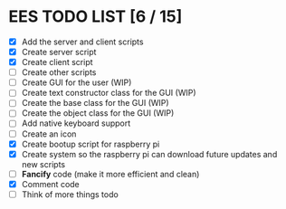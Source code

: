 # EES TODO LIST [6 / 15]

- [X] Add the server and client scripts
- [X] Create server script
- [X] Create client script
- [ ] Create other scripts
- [ ] Create GUI for the user (WIP)
- [ ] Create text constructor class for the GUI (WIP)
- [ ] Create the base class for the GUI (WIP)
- [ ] Create the object class for the GUI (WIP)
- [ ] Add native keyboard support
- [ ] Create an icon
- [X] Create bootup script for raspberry pi
- [X] Create system so the raspberry pi can download future updates and new scripts
- [ ] **Fancify** code (make it more efficient and clean)
- [X] Comment code
- [ ] Think of more things todo
